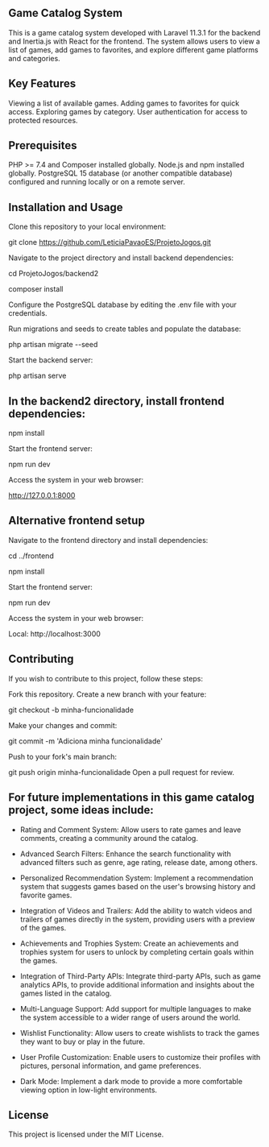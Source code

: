 ## Game Catalog System
This is a game catalog system developed with Laravel 11.3.1 for the backend and Inertia.js with React for the frontend.
The system allows users to view a list of games, add games to favorites, and explore different game platforms and categories.

## Key Features
Viewing a list of available games.
Adding games to favorites for quick access.
Exploring games by category.
User authentication for access to protected resources.

## Prerequisites
PHP >= 7.4 and Composer installed globally.
Node.js and npm installed globally.
PostgreSQL 15 database (or another compatible database) configured and running locally or on a remote server.

## Installation and Usage
Clone this repository to your local environment:

git clone https://github.com/LeticiaPavaoES/ProjetoJogos.git


Navigate to the project directory and install backend dependencies:

cd ProjetoJogos/backend2

composer install


Configure the PostgreSQL database by editing the .env file with your credentials.

Run migrations and seeds to create tables and populate the database:

php artisan migrate --seed


Start the backend server:

php artisan serve


## In the backend2 directory, install frontend dependencies:

npm install


Start the frontend server:

npm run dev 


Access the system in your web browser:

http://127.0.0.1:8000


## Alternative frontend setup
Navigate to the frontend directory and install dependencies:


cd ../frontend

npm install


Start the frontend server:

npm run dev


Access the system in your web browser:

Local: http://localhost:3000


## Contributing
If you wish to contribute to this project, follow these steps:

Fork this repository.
Create a new branch with your feature:

git checkout -b minha-funcionalidade

Make your changes and commit:

git commit -m 'Adiciona minha funcionalidade'

Push to your fork's main branch:

git push origin minha-funcionalidade
Open a pull request for review.

## For future implementations in this game catalog project, some ideas include:

- Rating and Comment System: Allow users to rate games and leave comments, creating a community around the catalog.

- Advanced Search Filters: Enhance the search functionality with advanced filters such as genre, age rating, release date, among others.

- Personalized Recommendation System: Implement a recommendation system that suggests games based on the user's browsing history and favorite games.

- Integration of Videos and Trailers: Add the ability to watch videos and trailers of games directly in the system, providing users with a preview of the games.

- Achievements and Trophies System: Create an achievements and trophies system for users to unlock by completing certain goals within the games.

- Integration of Third-Party APIs: Integrate third-party APIs, such as game analytics APIs, to provide additional information and insights about the games listed in the catalog.

- Multi-Language Support: Add support for multiple languages to make the system accessible to a wider range of users around the world.

- Wishlist Functionality: Allow users to create wishlists to track the games they want to buy or play in the future.

- User Profile Customization: Enable users to customize their profiles with pictures, personal information, and game preferences.

- Dark Mode: Implement a dark mode to provide a more comfortable viewing option in low-light environments.

## License
This project is licensed under the MIT License.
